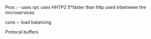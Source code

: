 Pros : -
uses rpc
uses HHTP2
5*faster than http
used inbetween the microservices

cons :- 
load balancing
 
Protocal buffers

